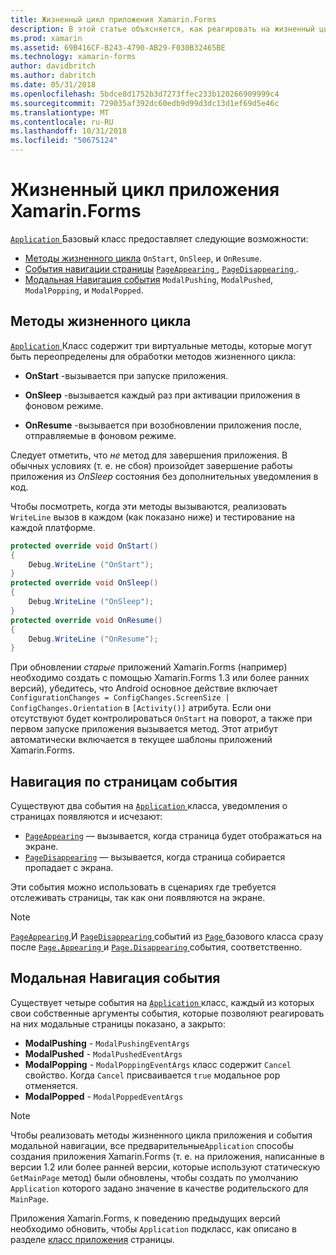 ```yaml
---
title: Жизненный цикл приложения Xamarin.Forms
description: В этой статье объясняется, как реагировать на жизненный цикл приложения, включая методы жизненного цикла, события навигации страницы и события модальной навигации.
ms.prod: xamarin
ms.assetid: 69B416CF-B243-4790-AB29-F030B32465BE
ms.technology: xamarin-forms
author: davidbritch
ms.author: dabritch
ms.date: 05/31/2018
ms.openlocfilehash: 5bdce8d1752b3d7273ffec233b120266909999c4
ms.sourcegitcommit: 729035af392dc60edb9d99d3dc13d1ef69d5e46c
ms.translationtype: MT
ms.contentlocale: ru-RU
ms.lasthandoff: 10/31/2018
ms.locfileid: "50675124"
---
```

# <a name="xamarinforms-app-lifecycle"></a>Жизненный цикл приложения Xamarin.Forms

[ `Application` ](xref:Xamarin.Forms.Application) Базовый класс предоставляет следующие возможности:

* [Методы жизненного цикла](#Lifecycle_Methods) `OnStart`, `OnSleep`, и `OnResume`.
* [События навигации страницы](#page) [ `PageAppearing` ](xref:Xamarin.Forms.Application.PageAppearing), [ `PageDisappearing` ](xref:Xamarin.Forms.Application.PageDisappearing).
* [Модальная Навигация события](#modal) `ModalPushing`, `ModalPushed`, `ModalPopping`, и `ModalPopped`.

<a name="Lifecycle_Methods" />

## <a name="lifecycle-methods"></a>Методы жизненного цикла

[ `Application` ](xref:Xamarin.Forms.Application) Класс содержит три виртуальные методы, которые могут быть переопределены для обработки методов жизненного цикла:

* **OnStart** -вызывается при запуске приложения.

* **OnSleep** -вызывается каждый раз при активации приложения в фоновом режиме.

* **OnResume** -вызывается при возобновлении приложения после, отправляемые в фоновом режиме.

Следует отметить, что *не* метод для завершения приложения.
В обычных условиях (т. е. не сбоя) произойдет завершение работы приложения из *OnSleep* состояния без дополнительных уведомления в код.

Чтобы посмотреть, когда эти методы вызываются, реализовать `WriteLine` вызов в каждом (как показано ниже) и тестирование на каждой платформе.

```csharp
protected override void OnStart()
{
    Debug.WriteLine ("OnStart");
}
protected override void OnSleep()
{
    Debug.WriteLine ("OnSleep");
}
protected override void OnResume()
{
    Debug.WriteLine ("OnResume");
}
```

При обновлении *старые* приложений Xamarin.Forms (например) необходимо создать с помощью Xamarin.Forms 1.3 или более ранних версий), убедитесь, что Android основное действие включает `ConfigurationChanges = ConfigChanges.ScreenSize | ConfigChanges.Orientation` в `[Activity()]` атрибута. Если они отсутствуют будет контролироваться `OnStart` на поворот, а также при первом запуске приложения вызывается метод. Этот атрибут автоматически включается в текущее шаблоны приложений Xamarin.Forms.

<a name="page" />

## <a name="page-navigation-events"></a>Навигация по страницам события

Существуют два события на [ `Application` ](xref:Xamarin.Forms.Application) класса, уведомления о страницах появляются и исчезают:

- [`PageAppearing`](xref:Xamarin.Forms.Application.PageAppearing) — вызывается, когда страница будет отображаться на экране.
- [`PageDisappearing`](xref:Xamarin.Forms.Application.PageDisappearing) — вызывается, когда страница собирается пропадает с экрана.

Эти события можно использовать в сценариях где требуется отслеживать страницы, так как они появляются на экране.

> [!NOTE]
> [ `PageAppearing` ](xref:Xamarin.Forms.Application.PageAppearing) И [ `PageDisappearing` ](xref:Xamarin.Forms.Application.PageDisappearing) событий из [ `Page` ](xref:Xamarin.Forms.Page) базового класса сразу после [ `Page.Appearing` ](xref:Xamarin.Forms.Page.Appearing) и [ `Page.Disappearing` ](xref:Xamarin.Forms.Page.Disappearing) события, соответственно.

<a name="modal" />

## <a name="modal-navigation-events"></a>Модальная Навигация события

Существует четыре события на [ `Application` ](xref:Xamarin.Forms.Application) класс, каждый из которых свои собственные аргументы события, которые позволяют реагировать на них модальные страницы показано, а закрыто:

* **ModalPushing** - `ModalPushingEventArgs`
* **ModalPushed** - `ModalPushedEventArgs`
* **ModalPopping** - `ModalPoppingEventArgs` класс содержит `Cancel` свойство. Когда `Cancel` присваивается `true` модальное pop отменяется.
* **ModalPopped** - `ModalPoppedEventArgs`

> [!NOTE]
> Чтобы реализовать методы жизненного цикла приложения и события модальной навигации, все предварительные`Application` способы создания приложения Xamarin.Forms (т. е. на приложения, написанные в версии 1.2 или более ранней версии, которые используют статическую `GetMainPage` метод) были обновлены, чтобы создать по умолчанию `Application` которого задано значение в качестве родительского для `MainPage`.
>
> Приложения Xamarin.Forms, к поведению предыдущих версий необходимо обновить, чтобы `Application` подкласс, как описано в разделе [класс приложения](~/xamarin-forms/app-fundamentals/application-class.md) страницы.
